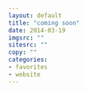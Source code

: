 ```yaml
---
layout: default
title: "coming soon"
date: 2014-03-19
imgsrc: ""
sitesrc: ""
copy: ""
categories:
- favorites
- website
---
```


    
    
    

    
    